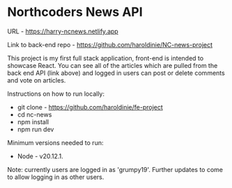 # Northcoders News API

URL - https://harry-ncnews.netlify.app

Link to back-end repo - https://github.com/haroldinie/NC-news-project



This project is my first full stack application, front-end is intended to showcase React. You can see all of the articles which are pulled from the back end API (link above) and logged in users can post or delete comments and vote on articles.



Instructions on how to run locally:

- git clone - https://github.com/haroldinie/fe-project
- cd nc-news
- npm install
- npm run dev



Minimum versions needed to run:
- Node - v20.12.1. 

Note: currently users are logged in as 'grumpy19'. Further updates to come to allow logging in as other users.